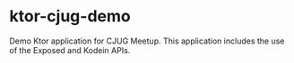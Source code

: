 # ktor-cjug-demo
Demo Ktor application for CJUG Meetup.  This application includes the use of the Exposed and Kodein APIs.
